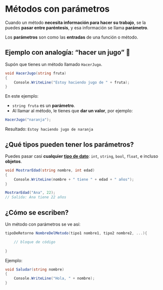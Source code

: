 # Métodos con parámetros

Cuando un método **necesita información para hacer su trabajo**, se la puedes **pasar entre paréntesis**, y esa información se llama **parámetro**.

Los **parámetros** son como las **entradas** de una función o método.


## Ejemplo con analogía: “hacer un jugo” 🧃

Supón que tienes un método llamado `HacerJugo`.

```csharp
void HacerJugo(string fruta)
{
    Console.WriteLine("Estoy haciendo jugo de " + fruta);
}
```

En este ejemplo:

* `string fruta` es un **parámetro**.
* Al llamar al método, le tienes que **dar un valor**, por ejemplo:

```csharp
HacerJugo("naranja");
```

Resultado:
`Estoy haciendo jugo de naranja`


## ¿Qué tipos pueden tener los parámetros?

Puedes pasar casi **cualquier [tipo de dato](programacion/tiposDatos.md)**: `int`, `string`, `bool`, `float`, e incluso **objetos**.


```csharp
void MostrarEdad(string nombre, int edad)
{
    Console.WriteLine(nombre + " tiene " + edad + " años");
}

MostrarEdad("Ana", 22);
// Salida: Ana tiene 22 años
```

## ¿Cómo se escriben?

Un método con parámetros se ve así:

```csharp
tipoDeRetorno NombreDelMetodo(tipo1 nombre1, tipo2 nombre2, ...){

	// bloque de código
    
}
```

Ejemplo:

```csharp
void Saludar(string nombre)
{
    Console.WriteLine("Hola, " + nombre);
}
```